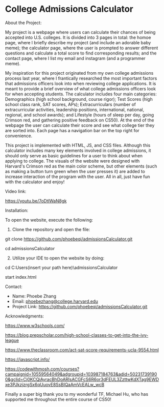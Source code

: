 # College Admissions Calculator

About the Project:

My project is a webpage where users can calculate their chances of being accepted into U.S. colleges. It is divided into 3 pages in total: the homoe page, where I briefly describe my project (and include an adorable baby meme); the calculator page, where the user is prompted to answer different questions and calculate a total score to find corresponding results; and the contact page, where I list my email and instagram (and a programmer meme).

My inspiration for this project originated from my own college admissions process last year, where I frantically researched the most important factors that admissions officers look into when reviewing college applications. It is meant to provide a brief overview of what college admissions officers look for when accepting students. The calculator includes four main categories: Demographics (high school background, course rigor); Test Scores (high school class rank, SAT scores, APs); Extracurriculars (number of extracurricular activities, leadership positions, international, national, regional, and school awards); and Lifestyle (hours of sleep per day, going Crimson red, and gathering positive feedback on CS50). At the end of the webpage the user can calculate their score and see what college tier they are sorted into. Each page has a navigation bar on the top right for convenience.

This project is implemented with HTML, JS, and CSS files. Although this calculator includes many key elements involved in college admissions, it should only serve as basic guidelines for a user to think about when applying to college. The visuals of the website were designed with Harvard's Crimson red as the main color scheme, but other elements (such as making a button turn green when the user presses it) are added to increase interaction of the program with the user. All in all, just have fun with the calculator and enjoy!


Video link: 

https://youtu.be/7oDtIWaN8gk

Installation:

To open the website, execute the following:

1. Clone the repository and open the file:

git clone https://github.com/phoebeqi/admissionsCalculator.git

cd admissionsCalculator

2. Utilize your IDE to open the website by doing:

cd C:Users\(insert your path here)\admissionsCalculator

start index.html


Contact:

- Name: Phoebe Zhang
- Email: phoebezhang@college.harvard.edu
- Project Link: https://github.com/phoebeqi/admissionsCalculator.git


Acknowledgments:

https://www.w3schools.com/

https://blog.prepscholar.com/high-school-classes-to-get-into-the-ivy-league

https://www.theclassroom.com/act-sat-score-requirements-ucla-9554.html

https://javascript.info/

https://codewithmosh.com/courses?campaignid=10559564049&adgroupid=103987184763&adid=502317391900&gclid=Cj0KCQiAyracBhDoARIsACGFcS6R6or3dFEUL3ZzttwKdXTag9EWDxe3PJkzjzrgSx6qUuovE8SsBIQaAmVcEALw_wcB

Finally a super big thank you to my wonderful TF, Michael Hu, who has supported me throughout the entire course of CS50!